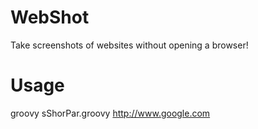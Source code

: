 # WebShot
Take screenshots of websites without opening a browser!
# Usage
groovy sShorPar.groovy http://www.google.com
